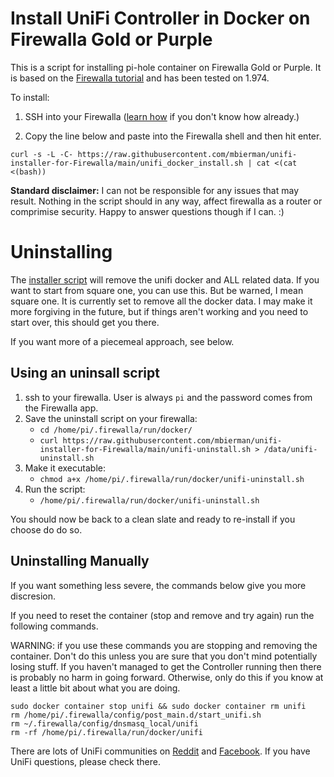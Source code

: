 # Install UniFi Controller in Docker on Firewalla Gold or Purple

This is a script for installing pi-hole container on Firewalla Gold or Purple. It is based on the [Firewalla tutorial](https://help.firewalla.com/hc/en-us/articles/360051625034-Guide-How-to-install-Pi-Hole-on-Gold-Purple-Beta-) and has been tested on 1.974.

To install:
1. SSH into your Firewalla ([learn how](https://help.firewalla.com/hc/en-us/articles/115004397274-How-to-access-Firewalla-using-SSH-) if you don't know how already.)

2. Copy the line below and paste into the Firewalla shell and then hit enter.

```
curl -s -L -C- https://raw.githubusercontent.com/mbierman/unifi-installer-for-Firewalla/main/unifi_docker_install.sh | cat <(cat <(bash))
```

**Standard disclaimer:** I can not be responsible for any issues that may result. Nothing in the script should in any way, affect firewalla as a router or comprimise security. Happy to answer questions though if I can. :)

# Uninstalling
The [installer script](https://raw.githubusercontent.com/mbierman/unifi-installer-for-Firewalla/main/unifi-uninstall.sh) will remove the unifi docker and ALL related data. If you want to start from square one, you can use this. But be warned, I mean square one. It is currently set to remove all the docker data. I may make it more forgiving in the future, but if things aren't working and you need to start over, this should get you there.

If you want more of a piecemeal approach, see below.

## Using an uninsall script

1. ssh to your firewalla. User is always `pi` and the password comes from the Firewalla app. 
1. Save the uninstall script on your firewalla:
   - `cd /home/pi/.firewalla/run/docker/`
   - `curl https://raw.githubusercontent.com/mbierman/unifi-installer-for-Firewalla/main/unifi-uninstall.sh > /data/unifi-uninstall.sh`
4. Make it executable:
   - `chmod a+x /home/pi/.firewalla/run/docker/unifi-uninstall.sh`
6. Run the script:
   - `/home/pi/.firewalla/run/docker/unifi-uninstall.sh`

You should now be back to a clean slate and ready to re-install if you choose do do so. 

## Uninstalling Manually

If you want something less severe, the commands below give you more discresion. 

If you need to reset the container (stop and remove and try again) run the following commands. 

WARNING: if you use these commands you are stopping and removing the container. Don't do this unless you are sure that you don't mind potentially losing stuff. If you haven't managed to get the Controller running then there is probably no harm in going forward. Otherwise, only do this if you know at least a little bit about what you are doing. 

```
sudo docker container stop unifi && sudo docker container rm unifi
rm /home/pi/.firewalla/config/post_main.d/start_unifi.sh
rm ~/.firewalla/config/dnsmasq_local/unifi
rm -rf /home/pi/.firewalla/run/docker/unifi
```

There are lots of UniFi communities on [Reddit](https://www.reddit.com/r/Ubiquiti/) and [Facebook](https://www.facebook.com/groups/586080611853291). If you have UniFi questions, please check there. 
